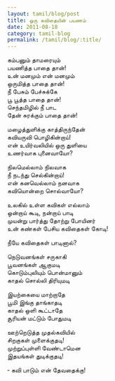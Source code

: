 ```yaml
---
layout: tamil/blog/post
title: ஒரு கவிதையின் பயணம்
date: 2011-08-18
category: tamil-blog
permalink: /tamil/blog/:title/
---
```


கம்பனும் தாமரையும் <br/>
பயணித்த பாதை தான்! <br/>
உன் மனமும் என் மனமும் <br/>
ஒருமித்த பாதை தான்! <br/>
நீ பேசும் பேச்சுக்கே <br/>
பூ பூத்த பாதை தான்! <br/>
செந்தமிழில் நீ பாட <br/>
தேன் சுரக்கும் பாதை தான்!

மழைத்துளிக்கு காத்திருந்தேன் <br/>
கவியருவி பொழிகின்றாய்! <br/>
என் உயிர்வலியில் ஒரு துளியை <br/>
உணர்வாக புனைவாயோ?

நிலமெல்லாம் நிலவாக <br/>
நீ நடந்து செல்கின்றாய்! <br/>
என் கனவெல்லாம் நனவாக <br/>
கவியொன்றை சொல்வாயோ?

உலகில் உள்ள கவிகள் எல்லாம் <br/>
ஒன்றாய் கூடி, நன்றாய் பாடி <br/>
முயன்று பார்த்து தோற்று போயினர் <br/>
உன் கண்கள் பேசிய கவிதைகள் கோடி!

நீயே கவிதைகள் பாடினால்?

நெடுவனங்கள் சருகாகி <br/>
பூவனங்கள் ஆகுமடி <br/>
கொடும்புலியும் பொன்மானும் <br/>
காதல் சொல்லி திரியுமடி

இயற்கையை மாற்றாதே <br/>
பூமி இங்கு தாங்காதடி <br/>
காதல் ஒளி கூட்டாதே <br/>
சூரியன் மட்டும் போதுமடி

ஊற்றெடுத்த முதல்கவியில் <br/>
சிறகுகள் முளைக்குதடி! <br/>
முற்றுப்புள்ளி வேண்டாமென <br/>
இதயங்கள் துடிக்குதடி!

&#x2010; கவி பாடும் என் தேவதைக்கு!
